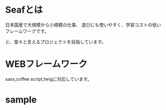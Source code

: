 # Seafとは

日本国産で大規模から小規模の仕事、
遊びにも使いやすく、学習コストの低い
フレームワークです。

と、堂々と言えるプロジェクトを目指しています。


# WEBフレームワーク
sass,coffee script,twigに対応しています。

# sample
